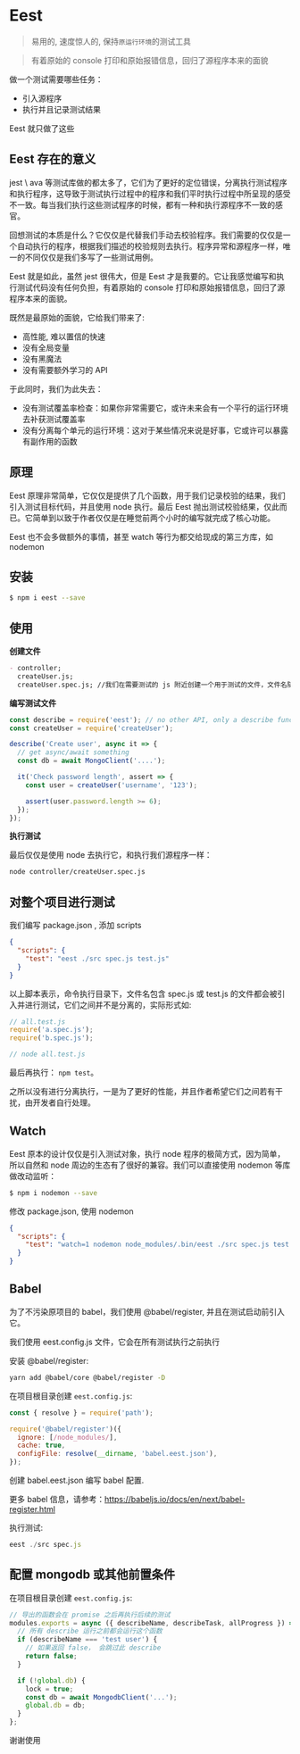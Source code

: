 # Eest

> 易用的, 速度惊人的, 保持`原运行环境`的测试工具

> 有着原始的 console 打印和原始报错信息，回归了源程序本来的面貌

做一个测试需要哪些任务：

- 引入源程序
- 执行并且记录测试结果

Eest 就只做了这些

## Eest 存在的意义

jest \ ava 等测试库做的都太多了，它们为了更好的定位错误，分离执行测试程序和执行程序，这导致于测试执行过程中的程序和我们平时执行过程中所呈现的感受不一致。每当我们执行这些测试程序的时候，都有一种和执行源程序不一致的感官。

回想测试的本质是什么？它仅仅是代替我们手动去校验程序。我们需要的仅仅是一个自动执行的程序，根据我们描述的校验规则去执行。程序异常和源程序一样，唯一的不同仅仅是我们多写了一些测试用例。

Eest 就是如此，虽然 jest 很伟大，但是 Eest 才是我要的。它让我感觉编写和执行测试代码没有任何负担，有着原始的 console 打印和原始报错信息，回归了源程序本来的面貌。

既然是最原始的面貌，它给我们带来了:

- 高性能, 难以置信的快速
- 没有全局变量
- 没有黑魔法
- 没有需要额外学习的 API

于此同时，我们为此失去：

- 没有测试覆盖率检查：如果你非常需要它，或许未来会有一个平行的运行环境去补获测试覆盖率
- 没有分离每个单元的运行环境：这对于某些情况来说是好事，它或许可以暴露有副作用的函数

## 原理

Eest 原理非常简单，它仅仅是提供了几个函数，用于我们记录校验的结果，我们引入测试目标代码，并且使用 node 执行。最后 Eest 抛出测试校验结果，仅此而已。它简单到以致于作者仅仅是在睡觉前两个小时的编写就完成了核心功能。

Eest 也不会多做额外的事情，甚至 watch 等行为都交给现成的第三方库，如 nodemon

## 安装

```sh
$ npm i eest --save
```

## 使用

**创建文件**

```md
- controller;
  createUser.js;
  createUser.spec.js; //我们在需要测试的 js 附近创建一个用于测试的文件，文件名随意
```

**编写测试文件**

```js
const describe = require('eest'); // no other API, only a describe function
const createUser = require('createUser');

describe('Create user', async it => {
  // get async/await something
  const db = await MongoClient('....');

  it('Check password length', assert => {
    const user = createUser('username', '123');

    assert(user.password.length >= 6);
  });
});
```

**执行测试**

最后仅仅是使用 node 去执行它，和执行我们源程序一样：

```sh
node controller/createUser.spec.js
```

## 对整个项目进行测试

我们编写 package.json , 添加 scripts

```json
{
  "scripts": {
    "test": "eest ./src spec.js test.js"
  }
}
```

以上脚本表示，命令执行目录下，文件名包含 spec.js 或 test.js 的文件都会被引入并进行测试，它们之间并不是分离的，实际形式如:

```js
// all.test.js
require('a.spec.js');
require('b.spec.js');

// node all.test.js
```

最后再执行： `npm test`。

之所以没有进行分离执行，一是为了更好的性能，并且作者希望它们之间若有干扰，由开发者自行处理。

## Watch

Eest 原本的设计仅仅是引入测试对象，执行 node 程序的极简方式，因为简单，所以自然和 node 周边的生态有了很好的兼容。我们可以直接使用 nodemon 等库做改动监听：

```sh
$ npm i nodemon --save
```

修改 package.json, 使用 nodemon

```json
{
  "scripts": {
    "test": "watch=1 nodemon node_modules/.bin/eest ./src spec.js test.js"
  }
}
```

## Babel

为了不污染原项目的 babel，我们使用 @babel/register, 并且在测试启动前引入它。

我们使用 eest.config.js 文件，它会在所有测试执行之前执行

安装 @babel/register:

```sh
yarn add @babel/core @babel/register -D
```

在项目根目录创建 `eest.config.js`:

```js
const { resolve } = require('path');

require('@babel/register')({
  ignore: [/node_modules/],
  cache: true,
  configFile: resolve(__dirname, 'babel.eest.json'),
});
```

创建 babel.eest.json 编写 babel 配置.

更多 babel 信息，请参考：https://babeljs.io/docs/en/next/babel-register.html

执行测试:

```js
eest ./src spec.js
```

## 配置 mongodb 或其他前置条件

在项目根目录创建 `eest.config.js`:

```js
// 导出的函数会在 promise 之后再执行后续的测试
modules.exports = async ({ describeName, describeTask, allProgress }) => {
  // 所有 describe 运行之前都会运行这个函数
  if (describeName === 'test user') {
    // 如果返回 false， 会跳过此 describe
    return false;
  }

  if (!global.db) {
    lock = true;
    const db = await MongodbClient('...');
    global.db = db;
  }
};
```

谢谢使用
